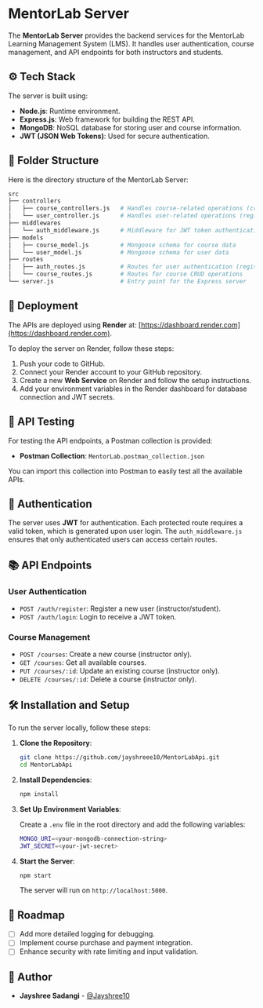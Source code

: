 # MentorLab Server 

The **MentorLab Server** provides the backend services for the MentorLab Learning Management System (LMS). It handles user authentication, course management, and API endpoints for both instructors and students.

## ⚙️ Tech Stack

The server is built using:

- **Node.js**: Runtime environment.
- **Express.js**: Web framework for building the REST API.
- **MongoDB**: NoSQL database for storing user and course information.
- **JWT (JSON Web Tokens)**: Used for secure authentication.

## 📁 Folder Structure

Here is the directory structure of the MentorLab Server:

```sh
src
├── controllers
│   ├── course_controllers.js   # Handles course-related operations (create, update, delete)
│   └── user_controller.js      # Handles user-related operations (register, login, update)
├── middlewares
│   └── auth_middleware.js      # Middleware for JWT token authentication
├── models
│   ├── course_model.js         # Mongoose schema for course data
│   └── user_model.js           # Mongoose schema for user data
├── routes
│   ├── auth_routes.js          # Routes for user authentication (register, login)
│   └── course_routes.js        # Routes for course CRUD operations
└── server.js                   # Entry point for the Express server
```

## 🚀 Deployment

The APIs are deployed using **Render** at: [https://dashboard.render.com](https://dashboard.render.com).

To deploy the server on Render, follow these steps:

1. Push your code to GitHub.
2. Connect your Render account to your GitHub repository.
3. Create a new **Web Service** on Render and follow the setup instructions.
4. Add your environment variables in the Render dashboard for database connection and JWT secrets.

## 🧪 API Testing

For testing the API endpoints, a Postman collection is provided:

- **Postman Collection**: `MentorLab.postman_collection.json`

You can import this collection into Postman to easily test all the available APIs.

## 🔐 Authentication

The server uses **JWT** for authentication. Each protected route requires a valid token, which is generated upon user login. The `auth_middleware.js` ensures that only authenticated users can access certain routes.

## 📚 API Endpoints

### User Authentication

- `POST /auth/register`: Register a new user (instructor/student).
- `POST /auth/login`: Login to receive a JWT token.

### Course Management

- `POST /courses`: Create a new course (instructor only).
- `GET /courses`: Get all available courses.
- `PUT /courses/:id`: Update an existing course (instructor only).
- `DELETE /courses/:id`: Delete a course (instructor only).

## 🛠️ Installation and Setup

To run the server locally, follow these steps:

1. **Clone the Repository**:

   ```bash
   git clone https://github.com/jayshreee10/MentorLabApi.git
   cd MentorLabApi
   ```

2. **Install Dependencies**:

   ```bash
   npm install
   ```

3. **Set Up Environment Variables**:

   Create a `.env` file in the root directory and add the following variables:

   ```bash
   MONGO_URI=<your-mongodb-connection-string>
   JWT_SECRET=<your-jwt-secret>
   ```

4. **Start the Server**:

   ```bash
   npm start
   ```

   The server will run on `http://localhost:5000`.

## 📅 Roadmap

- [ ] Add more detailed logging for debugging.
- [ ] Implement course purchase and payment integration.
- [ ] Enhance security with rate limiting and input validation.

## 👤 Author

- **Jayshree Sadangi** - [@Jayshree10](https://github.com/jayshreee10)
